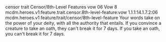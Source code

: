 <ability>
  <metadata>
    <class>censor</class>
    <feature_type>trait</feature_type>
    <file_dpath>Censor/8th-Level Features</file_dpath>
    <item_id>vow</item_id>
    <item_index>06</item_index>
    <item_name>Vow</item_name>
    <level>8</level>
    <scc>mcdm.heroes.v1:feature.trait.censor.8th-level-feature:vow</scc>
    <scdc>1.1.1:14.1.7.2:06</scdc>
    <source>mcdm.heroes.v1</source>
    <type>feature/trait/censor/8th-level-feature</type>
  </metadata>
  <effects>
    <effect type="mundane">Your words take on the power of your deity, with all the authority that entails. If you convince a creature to take an oath, they can&apos;t break it for 7 days. If you take an oath, you can&apos;t break it for 7 days.</effect>
  </effects>
</ability>
